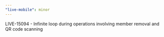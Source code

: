 ```yaml
---
"live-mobile": minor
---
```


LIVE-15094 - Infinite loop during operations involving member removal and QR code scanning
